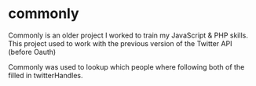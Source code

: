 commonly
========

Commonly is an older project I worked to train my JavaScript & PHP skills. 
This project used to work with the previous version of the Twitter API (before Oauth)

Commonly was used to lookup which people where following both of the filled in twitterHandles.
